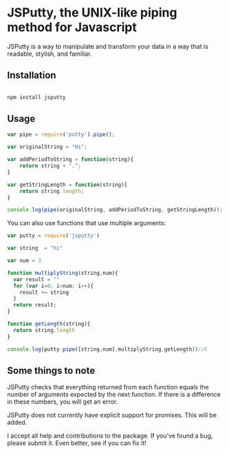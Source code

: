 # JSPutty, the UNIX-like piping method for Javascript

JSPutty is a way to manipulate and transform your data in a way that is readable, stylish, and familiar.

## Installation

```javascript

npm install jsputty

```

## Usage

```javascript
var pipe = require('putty').pipe();

var originalString = "Hi";

var addPeriodToString = function(string){
	return string + ".";
}

var getStringLength = function(string){
	return string.length;
}

console.log(pipe(originalString, addPeriodToString, getStringLength)); // 3
```

You can also use functions that use multiple arguments:

```javascript
var putty = require('jsputty')

var string  = "hi"

var num = 3

function multiplyString(string,num){
  var result = ""
  for (var i=0; i<num; i++){
    result += string
  }
  return result;
}

function getLength(string){
  return string.length
}

console.log(putty.pipe([string,num],multiplyString,getLength))//6
```

## Some things to note

JSPutty checks that everything returned from each function equals the number of arguments expected by the next function. If there is a difference in these numbers, you will get an error.

JSPutty does not currently have explicit support for promises. This will be added.

I accept all help and contributions to the package. If you've found a bug, please submit it. Even better, see if you can fix it!

